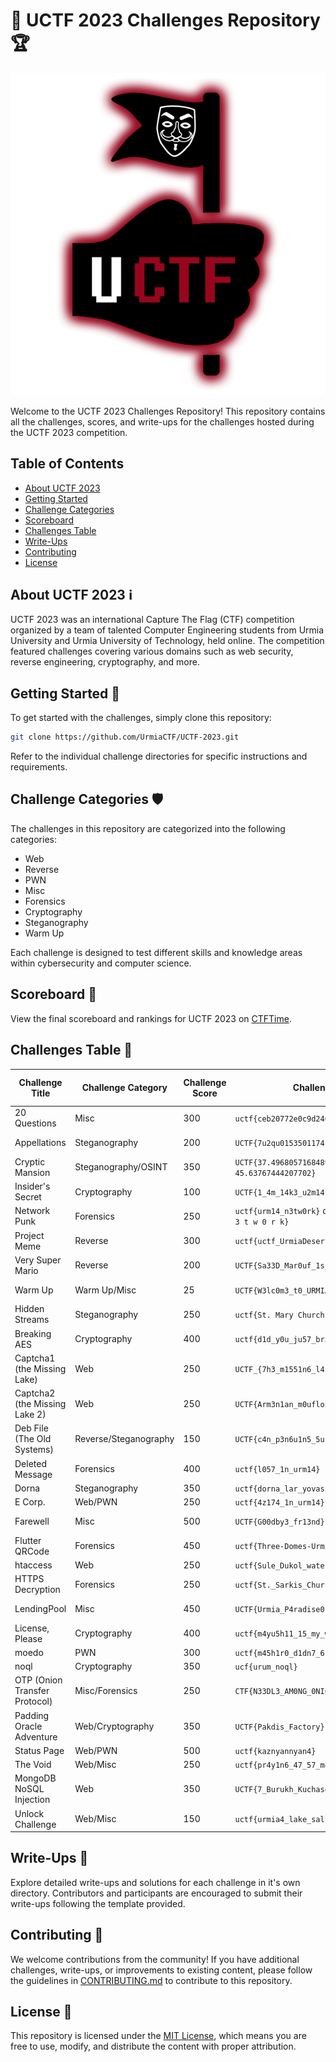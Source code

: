 # 🚀 UCTF 2023 Challenges Repository 🏆

<p align="center">
  <img src="https://github.com/UrmiaCTF/UCTF-2023/blob/main/20_questions_ctf/Resources/UCTF.jpg" alt="UCTF Logo">
</p>

Welcome to the UCTF 2023 Challenges Repository! This repository contains all the challenges, scores, and write-ups for the challenges hosted during the UCTF 2023 competition.

## Table of Contents

- [About UCTF 2023](#about-uctf-2023)
- [Getting Started](#getting-started)
- [Challenge Categories](#challenge-categories)
- [Scoreboard](#scoreboard)
- [Challenges Table](#challenges-table)
- [Write-Ups](#write-ups)
- [Contributing](#contributing)
- [License](#license)

## About UCTF 2023 ℹ️

UCTF 2023 was an international Capture The Flag (CTF) competition organized by a team of talented Computer Engineering students from Urmia University and Urmia University of Technology, held online. The competition featured challenges covering various domains such as web security, reverse engineering, cryptography, and more.

## Getting Started 🚀

To get started with the challenges, simply clone this repository:

```bash
git clone https://github.com/UrmiaCTF/UCTF-2023.git
```

Refer to the individual challenge directories for specific instructions and requirements.

## Challenge Categories 🛡️

The challenges in this repository are categorized into the following categories:

- Web
- Reverse
- PWN
- Misc
- Forensics
- Cryptography
- Steganography
- Warm Up

Each challenge is designed to test different skills and knowledge areas within cybersecurity and computer science.

## Scoreboard 🏅

View the final scoreboard and rankings for UCTF 2023 on [CTFTime](https://ctftime.org/event/2067).

## Challenges Table 🎯

| Challenge Title       | Challenge Category | Challenge Score | Challenge Flag    | Official Description/Write-up Link           | Author |
|-----------------------|--------------------|-----------------|-------------------|---------------------------------------------| ------------- |
| 20 Questions           | Misc                | 300             | `uctf{ceb20772e0c9d240c75eb26b0e37abee}`     | [Write-up](https://github.com/UrmiaCTF/UCTF-2023/tree/main/20_questions_ctf#write-up) | [Hanif Ganji](https://github.com/hanifganji) |
| Appellations           | Steganography            | 200             | `UCTF{7u2qu01535011741230f4242841j4n}`     | [Write-up](https://github.com/UrmiaCTF/UCTF-2023/tree/main/Appellations#-write-up) | [Mobin Kheibary](https://github.com/Mobiwn/) |
| Cryptic Mansion           | Steganography/OSINT                | 350             | `UCTF{37.496805716848954, 45.63767444207702}`     | [Write-up](https://github.com/UrmiaCTF/UCTF-2023/tree/main/Cryptic-Mansion#-write-up) | [Mobin Kheibary](https://github.com/Mobiwn/) |
| Insider's Secret           | Cryptography            | 100             | `UCTF{1_4m_14k3_u2m14}`     | [Write-up](https://github.com/UrmiaCTF/UCTF-2023/tree/main/Insiders-Secret#-write-up) | [Mobin Kheibary](https://github.com/Mobiwn/) |
| Network Punk           | Forensics                | 250             | `uctf{urm14_n3tw0rk}` or `uctf{u r m 1 4 _ n 3 t w 0 r k}`    | [Write-up]([write-ups/challenge3.md](https://github.com/UrmiaCTF/UCTF-2023/tree/main/NetworkPunk#write-up)) | [Mehrzad Asri](https://github.com/me-asri) |
| Project Meme           | Reverse            | 300             | `uctf{uctf_UrmiaDesert}`     | [Write-up](https://github.com/UrmiaCTF/UCTF-2023/tree/main/ProjectMeme#write-up) | [Mir Saman Tajbakhsh](https://github.com/mirsamantajbakhsh) |
| Very Super Mario           | Reverse                | 200             | `UCTF{Sa33D_Mar0uf_1s_7h3_MAR10}`     | [Write-up](https://github.com/UrmiaCTF/UCTF-2023/tree/main/VerySuperMario#write-up) | [Mir Saman Tajbakhsh](https://github.com/mirsamantajbakhsh) |
| Warm Up           | Warm Up/Misc            | 25             | `UCTF{W3lc0m3_t0_URMIA}`     | [Write-up]([write-ups/challenge2.md](https://github.com/UrmiaCTF/UCTF-2023/tree/main/WarmUp#write-up)) | [Mir Saman Tajbakhsh](https://github.com/mirsamantajbakhsh) |
| Hidden Streams           | Steganography                | 250             | `uctf{St. Mary Church}`     | [Write-up](https://github.com/UrmiaCTF/UCTF-2023/tree/main/ads-ctf#write-up) | [Ata Meydani](https://github.com/AtaMeydani) |
| Breaking AES           | Cryptography            | 400             | `uctf{d1d_y0u_ju57_br34k_435}`     | [Write-up](https://github.com/UrmiaCTF/UCTF-2023/tree/main/breaking-aes-ctf#write-up) | [Mehrzad Asri](https://github.com/me-asri) |
| Captcha1 (the Missing Lake)           | Web                | 250             | `UCTF_{7h3_m1551n6_l4k3}`     | [Write-up](https://github.com/UrmiaCTF/UCTF-2023/tree/main/captcha1#write-up) | [Amirhossein Azhdarnezhad](https://github.com/YoungMind1) |
| Captcha2 (the Missing Lake 2)           | Web            | 250             | `UCTF{Arm3n1an_m0uflon}`     | [Write-up](https://github.com/UrmiaCTF/UCTF-2023/tree/main/captcha2#write-up) | [Amirhossein Azhdarnezhad](https://github.com/YoungMind1) |
| Deb File (The Old Systems)           | Reverse/Steganography                | 150             | `UCTF{c4n_p3n6u1n5_5urv1v3_1n_54l7_w473r}`     | [Write-up](https://github.com/UrmiaCTF/UCTF-2023/tree/main/deb-file#write-up) | [Amirhossein Azhdarnezhad](https://github.com/YoungMind1) |
| Deleted Message           | Forensics            | 400             | `uctf{l057_1n_urm14}`     | [Write-up](https://github.com/UrmiaCTF/UCTF-2023/tree/main/deleted-message-ctf#write-up) | [Mehrzad Asri](https://github.com/me-asri) |
| Dorna           | Steganography                | 350             | `uctf{dorna_lar_yovasi}`     | [Write-up](https://github.com/UrmiaCTF/UCTF-2023/tree/main/dorna#write-up) | [Ali Babaei](https://github.com/alibabaei4) |
| E Corp.           | Web/PWN            | 250             | `uctf{4z174_1n_urm14}`     | [Write-up](https://github.com/UrmiaCTF/UCTF-2023/tree/main/e-corp-ctf#write-up) | [Ata Meydani](https://github.com/AtaMeydani) |
| Farewell           | Misc                | 500             | `UCTF{G00dby3_fr13nd}`     | [Write-up](https://github.com/UrmiaCTF/UCTF-2023/tree/main/farewell#write-up) | [Amirhossein Azhdarnezhad](https://github.com/YoungMind1) |
| Flutter QRCode           | Forensics            | 450             | `uctf{Three-Domes-Urmia}`     | [Write-up](https://github.com/UrmiaCTF/UCTF-2023/tree/main/flutter_QRCode#write-up) | [Saman Kafshdouzi](https://ir.linkedin.com/in/saman-kafshdouzi?trk=public_profile_project_contributor-image) |
| htaccess           | Web                | 250             | `uctf{Sule_Dukol_waterfall}`     | [Write-up](https://github.com/UrmiaCTF/UCTF-2023/tree/main/htaccess-ctf#write-up) | [Ata Meydani](https://github.com/AtaMeydani) |
| HTTPS Decryption           | Forensics                | 250             | `uctf{St._Sarkis_Church}`     | [Write-up](https://github.com/UrmiaCTF/UCTF-2023/tree/main/https-decryption-ctf#write-up) | [Ata Meydani](https://github.com/AtaMeydani) |
| LendingPool           | Misc            | 450             | `UCTF{Urmia_P4radise0fIran}`     | [Write-up](https://github.com/UrmiaCTF/UCTF-2023/tree/main/lending-pool#write-up) | [Amirhossein Azhdarnezhad](https://github.com/YoungMind1) |
| License, Please           | Cryptography                | 400             | `uctf{m4yu5h11_15_my_w41fu}`     | [Write-up](https://github.com/UrmiaCTF/UCTF-2023/tree/main/license-please-ctf#write-up) | [Mehrzad Asri](https://github.com/me-asri) |
| moedo           | PWN                | 300             | `uctf{m45h1r0_d1dn7_61v3_up}`     | [Write-up](https://github.com/UrmiaCTF/UCTF-2023/tree/main/moedo-ctf#write-up) | [Mehrzad Asri](https://github.com/me-asri) |
| noql           | Cryptography            | 350             | `ucf{urum_noql}`     | [Write-up](https://github.com/UrmiaCTF/UCTF-2023/tree/main/noql_uctf#write-up) | [Ali Babaei](https://github.com/alibabaei4) |
| OTP (Onion Transfer Protocol)           | Misc/Forensics                | 250             | `CTF{N33DL3_AM0NG_0NI0NS}`     | [Write-up](https://github.com/UrmiaCTF/UCTF-2023/tree/main/otp-ctf#write-up) | [Mir Saman Tajbakhsh](https://github.com/mirsamantajbakhsh) |
| Padding Oracle Adventure           | Web/Cryptography                | 350             | `UCTF{Pakdis_Factory}`     | [Write-up](https://github.com/UrmiaCTF/UCTF-2023/tree/main/poa_cbc#write-up) | [Vafa Tarighi](https://github.com/VafaTarighi) |
| Status Page           | Web/PWN            | 500             | `uctf{kaznyannyan4}`     | [Write-up](https://github.com/UrmiaCTF/UCTF-2023/tree/main/status-page-ctf#write-up) | [Mehrzad Asri](https://github.com/me-asri) |
| The Void           | Web/Misc                | 250             | `uctf{pr4y1n6_47_57_m4ry}`     | [Write-up](https://github.com/UrmiaCTF/UCTF-2023/tree/main/the-void-ctf#write-up) | [Mehrzad Asri](https://github.com/me-asri) |
| MongoDB NoSQL Injection           | Web            | 350             | `UCTF{7_Burukh_Kuchase}`     | [Write-up](https://github.com/UrmiaCTF/UCTF-2023/tree/main/uctf_mongo#write-up) | [Vafa Tarighi](https://github.com/VafaTarighi) |
| Unlock Challenge           | Web/Misc                | 150             | `uctf{urmia4_lake_salt_g3m}`     | [Write-up](https://github.com/UrmiaCTF/UCTF-2023/tree/main/unlock-challenge-ctf#write-up) | [Mehrzad Asri](https://github.com/me-asri) |

## Write-Ups 📝

Explore detailed write-ups and solutions for each challenge in it's own directory. Contributors and participants are encouraged to submit their write-ups following the template provided.

## Contributing 🤝

We welcome contributions from the community! If you have additional challenges, write-ups, or improvements to existing content, please follow the guidelines in [CONTRIBUTING.md](CONTRIBUTING.md) to contribute to this repository.

## License 📄

This repository is licensed under the [MIT License](LICENSE), which means you are free to use, modify, and distribute the content with proper attribution.
